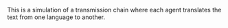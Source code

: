 This is a simulation of a transmission chain where each agent translates the text from one language to another.
